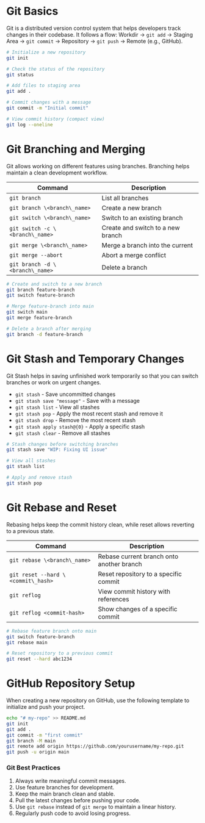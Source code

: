 # Git Basics

Git is a distributed version control system that helps developers track changes in their codebase. It follows a flow:
Workdir → `git add` → Staging Area → `git commit` → Repository → `git push` → Remote (e.g., GitHub).

```bash
# Initialize a new repository
git init

# Check the status of the repository
git status

# Add files to staging area
git add .

# Commit changes with a message
git commit -m "Initial commit"

# View commit history (compact view)
git log --oneline
```

# Git Branching and Merging

Git allows working on different features using branches. Branching helps maintain a clean development workflow.

| Command                                      | Description                       |
| -------------------------------------------- | --------------------------------- |
| `git branch`                    | List all branches                 |
| `git branch \<branch\_name>`    | Create a new branch               |
| `git switch \<branch\_name>`    | Switch to an existing branch      |
| `git switch -c \<branch\_name>` | Create and switch to a new branch |
| `git merge \<branch\_name>`     | Merge a branch into the current   |
| `git merge --abort`             | Abort a merge conflict            |
| `git branch -d \<branch\_name>` | Delete a branch                   |

```bash
# Create and switch to a new branch
git branch feature-branch
git switch feature-branch

# Merge feature-branch into main
git switch main
git merge feature-branch

# Delete a branch after merging
git branch -d feature-branch
```

# Git Stash and Temporary Changes

Git Stash helps in saving unfinished work temporarily so that you can switch branches or work on urgent changes.

* `git stash` - Save uncommitted changes
* `git stash save "message"` - Save with a message
* `git stash list` - View all stashes
* `git stash pop` - Apply the most recent stash and remove it
* `git stash drop` - Remove the most recent stash
* `git stash apply stash@{0}` - Apply a specific stash
* `git stash clear` - Remove all stashes

```bash
# Stash changes before switching branches
git stash save "WIP: Fixing UI issue"

# View all stashes
git stash list

# Apply and remove stash
git stash pop
```

# Git Rebase and Reset

Rebasing helps keep the commit history clean, while reset allows reverting to a previous state.

| Command                                         | Description                               |
| ----------------------------------------------- | ----------------------------------------- |
| `git rebase \<branch\_name>`       | Rebase current branch onto another branch |
| `git reset --hard \<commit\_hash>` | Reset repository to a specific commit     |
| `git reflog`                       | View commit history with references       |
| `git reflog <commit-hash>`         | Show changes of a specific commit         |

```bash
# Rebase feature branch onto main
git switch feature-branch
git rebase main

# Reset repository to a previous commit
git reset --hard abc1234
```

# GitHub Repository Setup

When creating a new repository on GitHub, use the following template to initialize and push your project.

```bash
echo "# my-repo" >> README.md
git init
git add .
git commit -m "first commit"
git branch -M main
git remote add origin https://github.com/yourusername/my-repo.git
git push -u origin main
```

### Git Best Practices

1. Always write meaningful commit messages.
2. Use feature branches for development.
3. Keep the main branch clean and stable.
4. Pull the latest changes before pushing your code.
5. Use `git rebase` instead of `git merge` to maintain a linear history.
6. Regularly push code to avoid losing progress.